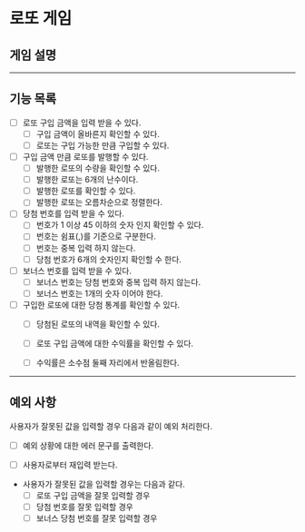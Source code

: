 # 로또 게임

## 게임 설명

---
## 기능 목록
- [ ] 로또 구입 금액을 입력 받을 수 있다.
  - [ ] 구입 금액이 올바른지 확인할 수 있다.
  - [ ] 로또는 구입 가능한 만큼 구입할 수 있다.
- [ ] 구입 금액 만큼 로또를 발행할 수 있다.
  - [ ] 발행한 로또의 수량을 확인할 수 있다.
  - [ ] 발행한 로또는 6개의 난수이다.
  - [ ] 발행한 로또를 확인할 수 있다.
  - [ ] 발행한 로또는 오름차순으로 정렬한다.
- [ ] 당첨 번호를 입력 받을 수 있다.
  - [ ] 번호가 1 이상 45 이하의 숫자 인지 확인할 수 있다.
  - [ ] 번호는 쉼표(,)를 기준으로 구분한다.
  - [ ] 번호는 중복 입력 하지 않는다.
  - [ ] 당첨 번호가 6개의 숫자인지 확인할 수 한다.
- [ ] 보너스 번호를 입력 받을 수 있다.
  - [ ] 보너스 번호는 당첨 번호와 중복 입력 하지 않는다.
  - [ ] 보너스 번호는 1개의 숫자 이어야 한다.
- [ ] 구입한 로또에 대한 당첨 통계를 확인할 수 있다.
  - [ ] 당첨된 로또의 내역을 확인할 수 있다.
  - [ ] 로또 구입 금액에 대한 수익률을 확인할 수 있다.
  - [ ] 수익률은 소수점 둘째 자리에서 반올림한다.


---

## 예외 사항
사용자가 잘못된 값을 입력할 경우 다음과 같이 예외 처리한다.
- [ ] 예외 상황에 대한 에러 문구를 출력한다.
- [ ] 사용자로부터 재입력 받는다.


- 사용자가 잘못된 값을 입력할 경우는 다음과 같다.
  - [ ] 로또 구입 금액을 잘못 입력할 경우
  - [ ] 당첨 번호를 잘못 입력할 경우
  - [ ] 보너스 당첨 번호를 잘못 입력할 경우